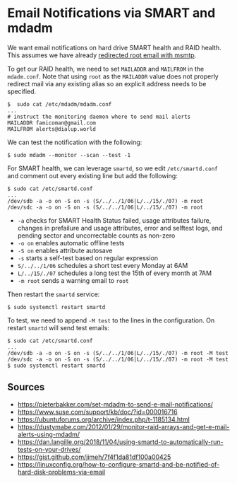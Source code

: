 # Email Notifications via SMART and mdadm

We want email notifications on hard drive SMART health and RAID health. This assumes we have already [redirected root email with msmtp](redirect-root-email-with-msmtp.md).

To get our RAID health, we need to set `MAILADDR` and `MAILFROM` in the `mdadm.conf`. Note that using `root` as the `MAILADDR` value does not properly redirect mail via any existing alias so an explicit address needs to be specified.

```
$  sudo cat /etc/mdadm/mdadm.conf
...
# instruct the monitoring daemon where to send mail alerts
MAILADDR famicoman@gmail.com
MAILFROM alerts@dialup.world
```

We can test the notification with the following:

```
$ sudo mdadm --monitor --scan --test -1
```

For SMART health, we can leverage `smartd`, so we edit `/etc/smartd.conf` and comment out every existing line but add the following:

```
$ sudo cat /etc/smartd.conf
...
/dev/sdb -a -o on -S on -s (S/../../1/06|L/../15/./07) -m root
/dev/sdc -a -o on -S on -s (S/../../1/06|L/../15/./07) -m root
```

* `-a` checks for SMART Health Status failed, usage attributes failure, changes in prefailure and usage attributes, error and selftest logs, and pending sector and uncorrectable counts as non-zero
* `-o on` enables automatic offline tests
* `-S on` enables attribute autosave
* `-s` starts a self-test based on regular expression
* `S/../../1/06` schedules a short test every Monday at 6AM
* `L/../15/./07` schedules a long test the 15th of every month at 7AM
* `-m root` sends a warning email to `root`

Then restart the `smartd` service:

```
$ sudo systemctl restart smartd
```

To test, we need to append `-M test` to the lines in the configuration. On restart `smartd` will send test emails:

```
$ sudo cat /etc/smartd.conf
...
/dev/sdb -a -o on -S on -s (S/../../1/06|L/../15/./07) -m root -M test
/dev/sdc -a -o on -S on -s (S/../../1/06|L/../15/./07) -m root -M test
$ sudo systemctl restart smartd
```

## Sources

* https://pieterbakker.com/set-mdadm-to-send-e-mail-notifications/
* https://www.suse.com/support/kb/doc/?id=000016716
* https://ubuntuforums.org/archive/index.php/t-1185134.html
* https://dustymabe.com/2012/01/29/monitor-raid-arrays-and-get-e-mail-alerts-using-mdadm/
* https://dan.langille.org/2018/11/04/using-smartd-to-automatically-run-tests-on-your-drives/
* https://gist.github.com/jimeh/7f4f1da81df100a00425
* https://linuxconfig.org/how-to-configure-smartd-and-be-notified-of-hard-disk-problems-via-email